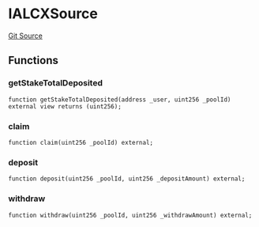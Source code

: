 # IALCXSource
[Git Source](https://github.com/alchemix-finance/alchemix-v2-dao/blob/d8d0b0d485c418b8ae578e8607716a71a6b37bf6/src/interfaces/IALCXSource.sol)


## Functions
### getStakeTotalDeposited


```solidity
function getStakeTotalDeposited(address _user, uint256 _poolId) external view returns (uint256);
```

### claim


```solidity
function claim(uint256 _poolId) external;
```

### deposit


```solidity
function deposit(uint256 _poolId, uint256 _depositAmount) external;
```

### withdraw


```solidity
function withdraw(uint256 _poolId, uint256 _withdrawAmount) external;
```

